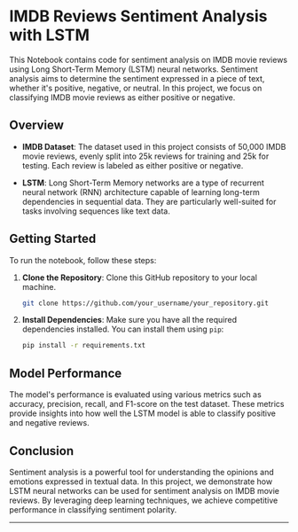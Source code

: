 # IMDB Reviews Sentiment Analysis with LSTM

This Notebook contains code for sentiment analysis on IMDB movie reviews using Long Short-Term Memory (LSTM) neural networks. Sentiment analysis aims to determine the sentiment expressed in a piece of text, whether it's positive, negative, or neutral. In this project, we focus on classifying IMDB movie reviews as either positive or negative.

## Overview

- **IMDB Dataset**: The dataset used in this project consists of 50,000 IMDB movie reviews, evenly split into 25k reviews for training and 25k for testing. Each review is labeled as either positive or negative.

- **LSTM**: Long Short-Term Memory networks are a type of recurrent neural network (RNN) architecture capable of learning long-term dependencies in sequential data. They are particularly well-suited for tasks involving sequences like text data.

## Getting Started

To run the notebook, follow these steps:

1. **Clone the Repository**: Clone this GitHub repository to your local machine.

    ```bash
    git clone https://github.com/your_username/your_repository.git
    ```

2. **Install Dependencies**: Make sure you have all the required dependencies installed. You can install them using `pip`:

    ```bash
    pip install -r requirements.txt
    ```

## Model Performance

The model's performance is evaluated using various metrics such as accuracy, precision, recall, and F1-score on the test dataset. These metrics provide insights into how well the LSTM model is able to classify positive and negative reviews.

## Conclusion

Sentiment analysis is a powerful tool for understanding the opinions and emotions expressed in textual data. In this project, we demonstrate how LSTM neural networks can be used for sentiment analysis on IMDB movie reviews. By leveraging deep learning techniques, we achieve competitive performance in classifying sentiment polarity.

---
